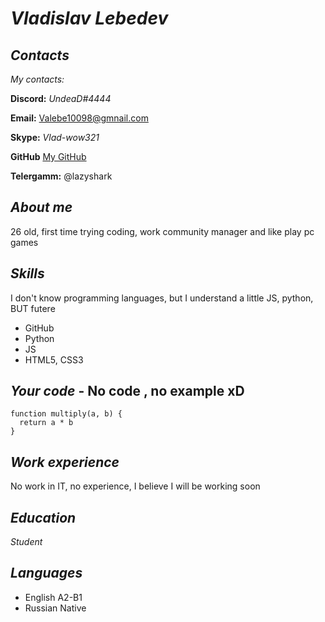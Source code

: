# *Vladislav Lebedev*

## *Сontacts*
*My contacts:*

 **Discord:**  *UndeaD#4444*

 **Email:** [Valebe10098@gmnail.com](https://mail.google.com/mail/u/0/#inbox?compose=DmwnWrRvwTnFbdJWwHQSQFwpwQzhlPgtDzNDkZfQpHVZmhJWZQxqQfklDgRxxjCSnnwHRldDlQwB)

 **Skype:** *Vlad-wow321*

 **GitHub** [My GitHub](https://github.com/HulliSUNg)

**Telergamm:** @lazyshark

## *About me*
26 old, first time trying coding, work community manager and like play pc games

## *Skills*
 
I don't know programming languages, but I understand a little JS, python, BUT futere
* GitHub
* Python
* JS
* HTML5, CSS3

## *Your code* - No code , no example xD

```
function multiply(a, b) {
  return a * b
}
```

## *Work experience*
 No work in IT, no experience, I believe I will be working soon
 
## *Education*
 *Student*

## *Languages*
* English A2-B1
* Russian Native
